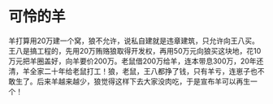 # 可怜的羊

羊打算用20万建一个窝，狼不允许，说私自建就是违章建筑，只允许向王八买。王八是搞工程的，先用20万贿赂狼取得开发权，再用50万元向狼买这块地，花10万元把羊圈盖好，向羊要价200万。老鼠借200万给羊，连本带息300万，20年还清，羊全家二十年给老鼠打工！狼，老鼠，王八都挣了钱，只有羊亏，连崽子也不敢生了。后来羊越来越少，狼觉得这样下去大家没肉吃，于是宣布羊可以再生一个！
